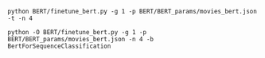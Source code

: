 
```python BERT/finetune_bert.py -g 1 -p BERT/BERT_params/movies_bert.json -t -n 4```

```python -O BERT/finetune_bert.py -g 1 -p BERT/BERT_params/movies_bert.json -n 4 -b BertForSequenceClassification```